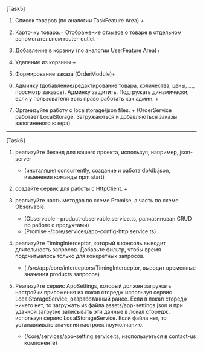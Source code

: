 [Task5]
1. Список товаров (по аналогии TaskFeature Area) + 

2. Карточку товара.+   Отображение отзывов о товаре в отдельном вспомогательном router-outlet -

3. Добавление в корзину (по аналогии UserFeature Area)+

4. Удаление из корзины  +

5. Формирование заказа (OrderModule)+

6. Админку (добавление/редактирование товара, количества, цены, ..., просмотр заказов). 
   Админку защитить. Подгружать динамически, если у пользователя есть право работать как админ. +

7. Организуйте работу с localstorage/json files. + (OrderService работает LocalStorage. Загружаються и добавляються заказы залогиненого юзера)




-------------------------------------------------------------------------------------------------------------------------------------------------
[Task6]

1. реализуйте бекэнд для вашего проекта, используя, например, json-server 
    + (инсталяция concurrently, создание и работа db/db.json, изменения команды npm start)

2. создайте сервис для работы с HttpClient.
    +
3. реализуйте часть методов по схеме Promise, а часть по схеме Observable.
    + (Observable - product-observable.service.ts, ралиазинован CRUD по работе с продуктами)             
    + (Promise -/core/services/app-config-http.service.ts)

4. реализуйте TimingInterceptor, который в консоль выводит длительность запросов. 
   Добавьте фильтр, чтобы время подсчитыалось только для конкретных запросов.
   + (./src/app/core/interceptors/TimingInterceptor,  выводит временные значения products запросов)

5. Реализуйте сервис AppSettings, который должен загружать настройки приложения из локал сторедж используя сервис LocalStorageService, 
   разработанный ранее. Если в локал сторедж ничего нет, то загружать из файла assets/app-settings.json и при удачной загрузке 
   записывать эти данные в локал сторедж, используя сервис LocalStorageService. Если файла нет, то устанавливать значения настроек поумолчанию.

    + (/core/services/app-setting.service.ts, изспользуеться в contact-us компоненте)